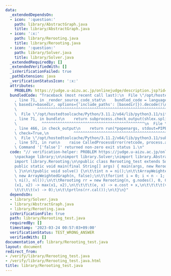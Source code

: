 ```yaml
---
data:
  _extendedDependsOn:
  - icon: ':question:'
    path: library/AbstractGraph.java
    title: library/AbstractGraph.java
  - icon: ':x:'
    path: library/Rerooting.java
    title: library/Rerooting.java
  - icon: ':question:'
    path: library/Solver.java
    title: library/Solver.java
  _extendedRequiredBy: []
  _extendedVerifiedWith: []
  _isVerificationFailed: true
  _pathExtension: java
  _verificationStatusIcon: ':x:'
  attributes:
    PROBLEM: https://judge.u-aizu.ac.jp/onlinejudge/description.jsp?id=GRL_5_B
  bundledCode: "Traceback (most recent call last):\n  File \"/opt/hostedtoolcache/Python/3.11.2/x64/lib/python3.11/site-packages/onlinejudge_verify/documentation/build.py\"\
    , line 71, in _render_source_code_stat\n    bundled_code = language.bundle(stat.path,\
    \ basedir=basedir, options={'include_paths': [basedir]}).decode()\n          \
    \         ^^^^^^^^^^^^^^^^^^^^^^^^^^^^^^^^^^^^^^^^^^^^^^^^^^^^^^^^^^^^^^^^^^^^^^^^^^^^^^^^^\n\
    \  File \"/opt/hostedtoolcache/Python/3.11.2/x64/lib/python3.11/site-packages/onlinejudge_verify/languages/user_defined.py\"\
    , line 71, in bundle\n    return subprocess.check_output(shlex.split(command))\n\
    \           ^^^^^^^^^^^^^^^^^^^^^^^^^^^^^^^^^^^^^^^^^^^^^\n  File \"/opt/hostedtoolcache/Python/3.11.2/x64/lib/python3.11/subprocess.py\"\
    , line 466, in check_output\n    return run(*popenargs, stdout=PIPE, timeout=timeout,\
    \ check=True,\n           ^^^^^^^^^^^^^^^^^^^^^^^^^^^^^^^^^^^^^^^^^^^^^^^^^^^^^^^^^\n\
    \  File \"/opt/hostedtoolcache/Python/3.11.2/x64/lib/python3.11/subprocess.py\"\
    , line 571, in run\n    raise CalledProcessError(retcode, process.args,\nsubprocess.CalledProcessError:\
    \ Command '['false']' returned non-zero exit status 1.\n"
  code: "// verification-helper: PROBLEM https://judge.u-aizu.ac.jp/onlinejudge/description.jsp?id=GRL_5_B\n\
    \npackage library;\n\nimport library.Solver;\nimport library.AbstractGraph;\n\
    import library.Rerooting;\n\npublic class Rerooting_test extends Solver {\n\t\
    public static void main(final String[] args) { main(args, new Rerooting_test());\
    \ }\n\n\tpublic void solve() {\n\t\tint n = ni();\n\t\tArrayWeightedGraph g =\
    \ new ArrayWeightedGraph(n, false);\n\t\tfor(int i = 0; i < n - 1; i ++) g.add(ni(),\
    \ ni(), nl());\n\t\tRerooting rr = new Rerooting(n, g.nodes(), 0, 0,\n\t\t\t\t\
    (x1, x2) -> max(x1, x2),\n\t\t\t\t(e, x) -> e.cost + x,\n\t\t\t\t(v, x) -> x,\n\
    \t\t\t\t(v) -> 0);\n\t\tprtlns(rr.cal());\n\t}\n}"
  dependsOn:
  - library/Solver.java
  - library/AbstractGraph.java
  - library/Rerooting.java
  isVerificationFile: true
  path: library/Rerooting_test.java
  requiredBy: []
  timestamp: '2023-03-24 00:57:03+09:00'
  verificationStatus: TEST_WRONG_ANSWER
  verifiedWith: []
documentation_of: library/Rerooting_test.java
layout: document
redirect_from:
- /verify/library/Rerooting_test.java
- /verify/library/Rerooting_test.java.html
title: library/Rerooting_test.java
---
```


